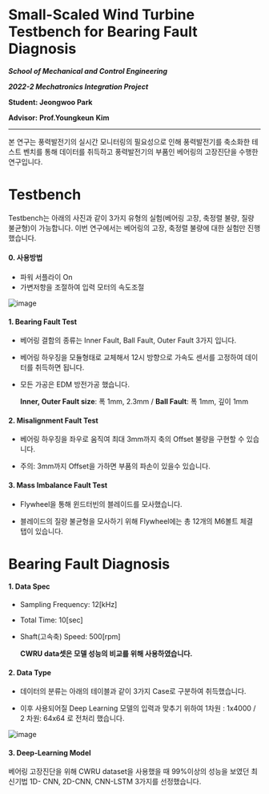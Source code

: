 # **Small-Scaled Wind Turbine Testbench for Bearing Fault Diagnosis** 

***School of Mechanical and Control Engineering***

***2022-2 Mechatronics Integration Project***



**Student: Jeongwoo Park**

**Advisor:**  **Prof.Youngkeun** **Kim**

-----------------------

본 연구는 풍력발전기의 실시간 모니터링의 필요성으로 인해 풍력발전기를 축소화한 테스트 벤치를 통해 데이터를 취득하고 풍력발전기의 부품인 베어링의 고장진단을 수행한 연구입니다. 



# Testbench

Testbench는 아래의 사진과  같이 3가지 유형의 실험(베어링 고장, 축정렬 불량, 질량 불균형)이 가능합니다. 이번 연구에서는 베어링의 고장, 축정렬 불량에 대한 실험만 진행했습니다.

#### 0. 사용방법

- 파워 서플라이 On
- 가변저항을 조절하여 입력 모터의 속도조절

![image](https://user-images.githubusercontent.com/84221531/208964624-de3da554-c9ac-42ee-81f6-416f54acf72c.png)

#### 1. Bearing Fault Test

- 베어링 결함의 종류는 Inner Fault, Ball Fault, Outer Fault 3가지 입니다. 

- 베어링 하우징을 모듈형태로 교체해서 12시 방향으로 가속도 센서를 고정하여 데이터를 취득하면 됩니다.

- 모든 가공은 EDM 방전가공 했습니다.

   **Inner, Outer Fault size**: 폭 1mm, 2.3mm        /       **Ball Fault**: 폭 1mm, 깊이 1mm



#### 2. Misalignment Fault Test

- 베어링 하우징을 좌우로 움직여 최대 3mm까지 축의 Offset 불량을 구현할 수 있습니다.

- 주의: 3mm까지 Offset을 가하면 부품의 파손이 있을수 있습니다.



#### 3. Mass Imbalance Fault Test

- Flywheel을 통해 윈드터빈의 블레이드를 모사했습니다. 

- 블레이드의 질량 불균형을 모사하기 위해 Flywheel에는 총 12개의 M6볼트 체결 탭이 있습니다.



# Bearing Fault Diagnosis

#### 1. Data Spec

- Sampling Frequency: 12[kHz]
- Total Time: 10[sec]
- Shaft(고속축) Speed: 500[rpm] 

  **CWRU data셋은 모델 성능의 비교를 위해 사용하였습니다.**



#### 2. Data Type

- 데이터의 분류는 아래의 테이블과 같이 3가지 Case로 구분하여 취득했습니다.

- 이후 사용되어질 Deep Learning 모델의 입력과 맞추기 위하여 1차원 : 1x4000   /    2 차원: 64x64 로 전처리 했습니다.



![image](https://user-images.githubusercontent.com/84221531/209155443-00c24ebb-ac87-4ce6-bdb8-752478637d92.png)



#### 3. Deep-Learning Model

베어링 고장진단을 위해 CWRU dataset을 사용했을 때 99%이상의 성능을 보였던 최신기법 1D- CNN, 2D-CNN, CNN-LSTM 3가지를 선정했습니다. 

































